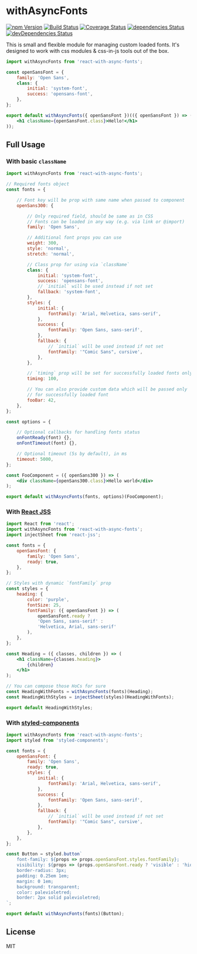 # withAsyncFonts
[![npm Version](https://img.shields.io/npm/v/react-with-async-fonts.svg?maxAge=0)](https://www.npmjs.com/package/react-with-async-fonts) [![Build Status](https://img.shields.io/travis/sergeybekrin/react-with-async-fonts.svg?maxAge=0)](https://travis-ci.org/sergeybekrin/react-with-async-fonts) [![Coverage Status](https://img.shields.io/coveralls/sergeybekrin/react-with-async-fonts.svg?maxAge=0)](https://coveralls.io/github/sergeybekrin/react-with-async-fonts?branch=master) [![dependencies Status](https://img.shields.io/david/sergeybekrin/react-with-async-fonts.svg?maxAge=0)](https://david-dm.org/sergeybekrin/react-with-async-fonts) [![devDependencies Status](https://img.shields.io/david/dev/sergeybekrin/react-with-async-fonts.svg?maxAge=0)](https://david-dm.org/sergeybekrin/react-with-async-fonts?type=dev)

This is small and flexible module for managing custom loaded fonts. It's designed
to work with css modules & css-in-js tools out of the box.

```jsx
import withAsyncFonts from 'react-with-async-fonts';

const openSansFont = {
    family: 'Open Sans',
    class: {
        initial: 'system-font',
        success: 'opensans-font',
    },
};

export default withAsyncFonts({ openSansFont })(({ openSansFont }) => (
    <h1 className={openSansFont.class}>Hello!</h1>
));
```

## Full Usage
### With basic `className`
```jsx
import withAsyncFonts from 'react-with-async-fonts';

// Required fonts object
const fonts = {

    // Font key will be prop with same name when passed to component
    openSans300: {

        // Only required field, should be same as in CSS
        // Fonts can be loaded in any way (e.g. via link or @import)
        family: 'Open Sans',

        // Additional font props you can use
        weight: 300,
        style: 'normal',
        stretch: 'normal',

        // Class prop for using via `className`
        class: {
            initial: 'system-font',
            success: 'opensans-font',
            // `initial` will be used instead if not set
            fallback: 'system-font',
        },
        styles: {
            initial: {
                fontFamily: 'Arial, Helvetica, sans-serif',
            },
            success: {
                fontFamily: 'Open Sans, sans-serif',
            },
            fallback: {
                // `initial` will be used instead if not set
                fontFamily: '"Comic Sans", cursive',
            },
        },

        // `timing` prop will be set for successfully loaded fonts only
        timing: 100,

        // You can also provide custom data which will be passed only
        // for successfully loaded font
        fooBar: 42,
    },
};

const options = {

    // Optional callbacks for handling fonts status
    onFontReady(font) {},
    onFontTimeout(font) {},

    // Optional timeout (5s by default), in ms
    timeout: 5000,
};

const FooComponent = ({ openSans300 }) => (
    <div className={openSans300.class}>Hello world</div>
);

export default withAsyncFonts(fonts, options)(FooComponent);
```

### With [React JSS](https://github.com/cssinjs/react-jss)
```jsx
import React from 'react';
import withAsyncFonts from 'react-with-async-fonts';
import injectSheet from 'react-jss';

const fonts = {
    openSansFont: {
        family: 'Open Sans',
        ready: true,
    },
};

// Styles with dynamic `fontFamily` prop
const styles = {
    heading: {
        color: 'purple',
        fontSize: 25,
        fontFamily: ({ openSansFont }) => (
            openSansFont.ready ?
            'Open Sans, sans-serif' :
            'Helvetica, Arial, sans-serif'
        ),
    },
};

const Heading = ({ classes, children }) => (
    <h1 className={classes.heading}>
        {children}
    </h1>
);

// You can compose those HoCs for sure
const HeadingWithFonts = withAsyncFonts(fonts)(Heading);
const HeadingWithStyles = injectSheet(styles)(HeadingWithFonts);

export default HeadingWithStyles;
```

### With [styled-components](https://www.styled-components.com/)
```jsx
import withAsyncFonts from 'react-with-async-fonts';
import styled from 'styled-components';

const fonts = {
    openSansFont: {
        family: 'Open Sans',
        ready: true,
        styles: {
            initial: {
                fontFamily: 'Arial, Helvetica, sans-serif',
            },
            success: {
                fontFamily: 'Open Sans, sans-serif',
            },
            fallback: {
                // `initial` will be used instead if not set
                fontFamily: '"Comic Sans", cursive',
            },
        },
    },
};

const Button = styled.button`
    font-family: ${props => props.openSansFont.styles.fontFamily};
    visibility: ${props => (props.openSansFont.ready ? 'visible' : 'hidden')};
    border-radius: 3px;
    padding: 0.25em 1em;
    margin: 0 1em;
    background: transparent;
    color: palevioletred;
    border: 2px solid palevioletred;
`;

export default withAsyncFonts(fonts)(Button);

```
## License
MIT
